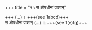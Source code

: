 +++
title = "१५ स ओषधीनां पाशान्"

+++
(…) । +++(see 1abcd)+++  
स ओषधीनां पाशान् (…) ॥ +++(see 1(e)fg)+++